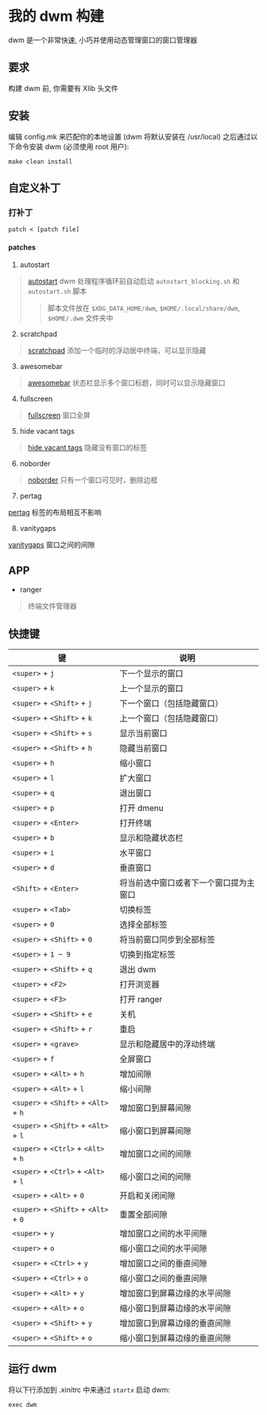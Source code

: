 # 我的 dwm 构建

dwm 是一个非常快速, 小巧并使用动态管理窗口的窗口管理器

## 要求

构建 dwm 前, 你需要有 Xlib 头文件

## 安装

编辑 config.mk 来匹配你的本地设置 (dwm 将默认安装在 /usr/local)
之后通过以下命令安装 dwm (必须使用 root 用户):

```shell
make clean install
```

## 自定义补丁

### 打补丁

```shell
patch < [patch file]
```

#### patches

1. autostart

> [autostart](https://dwm.suckless.org/patches/autostart/) dwm 处理程序循环前自动启动 `autostart_blocking.sh` 和 `autostart.sh` 脚本
>> 脚本文件放在 `$XDG_DATA_HOME/dwm`, `$HOME/.local/share/dwm`, `$HOME/.dwm` 文件夹中

2. scratchpad

> [scratchpad](https://dwm.suckless.org/patches/scratchpad/) 添加一个临时的浮动居中终端，可以显示隐藏

3. awesomebar

> [awesomebar](https://dwm.suckless.org/patches/awesomebar/) 状态栏显示多个窗口标题，同时可以显示隐藏窗口

4. fullscreen

> [fullscreen](https://dwm.suckless.org/patches/fullscreen/) 窗口全屏

5. hide vacant tags

> [hide vacant tags](https://dwm.suckless.org/patches/hide_vacant_tags/) 隐藏没有窗口的标签

6. noborder

> [noborder](https://dwm.suckless.org/patches/noborder/) 只有一个窗口可见时，删除边框

7. pertag

[pertag](https://dwm.suckless.org/patches/pertag/) 标签的布局相互不影响

8. vanitygaps

[vanitygaps](https://dwm.suckless.org/patches/vanitygaps/) 窗口之间的间隙

## APP

+ ranger

> 终端文件管理器

## 快捷键

| 键                                      | 说明                                   |
| --------------------------------------- | -------------------------------------- |
| `<super>` + `j`                         | 下一个显示的窗口                       |
| `<super>` + `k`                         | 上一个显示的窗口                       |
| `<super>` + `<Shift>` + `j`             | 下一个窗口（包括隐藏窗口）             |
| `<super>` + `<Shift>` + `k`             | 上一个窗口（包括隐藏窗口）             |
| `<super>` + `<Shift>` + `s`             | 显示当前窗口                           |
| `<super>` + `<Shift>` + `h`             | 隐藏当前窗口                           |
| `<super>` + `h`                         | 缩小窗口                               |
| `<super>` + `l`                         | 扩大窗口                               |
| `<super>` + `q`                         | 退出窗口                               |
| `<super>` + `p`                         | 打开 dmenu                             |
| `<super>` + `<Enter>`                   | 打开终端                               |
| `<super>` + `b`                         | 显示和隐藏状态栏                       |
| `<super>` + `i`                         | 水平窗口                               |
| `<super>` + `d`                         | 垂直窗口                               |
| `<Shift>` + `<Enter>`                   | 将当前选中窗口或者下一个窗口提为主窗口 |
| `<super>` + `<Tab>`                     | 切换标签                               |
| `<super>` + `0`                         | 选择全部标签                           |
| `<super>` + `<Shift>` + `0`             | 将当前窗口同步到全部标签               |
| `<super>` + `1 ~ 9`                     | 切换到指定标签                         |
| `<super>` + `<Shift>` + `q`             | 退出 dwm                               |
| `<super>` + `<F2>`                      | 打开浏览器                             |
| `<super>` + `<F3>`                      | 打开 ranger                            |
| `<super>` + `<Shift>` + `e`             | 关机                                   |
| `<super>` + `<Shift>` + `r`             | 重启                                   |
| `<super>` + `<grave>`                   | 显示和隐藏居中的浮动终端               |
| `<super>` + `f`                         | 全屏窗口                               |
| `<super>` + `<Alt>` + `h`               | 增加间隙                               |
| `<super>` + `<Alt>` + `l`               | 缩小间隙                               |
| `<super>` + `<Shift>` + `<Alt>` + `h`   | 增加窗口到屏幕间隙                     |
| `<super>` + `<Shift>` + `<Alt>` + `l`   | 缩小窗口到屏幕间隙                     |
| `<super>` + `<Ctrl>` + `<Alt>` + `h`    | 增加窗口之间的间隙                     |
| `<super>` + `<Ctrl>` + `<Alt>` + `l`    | 缩小窗口之间的间隙                     |
| `<super>` + `<Alt>` + `0`               | 开启和关闭间隙                         |
| `<super>` + `<Shift>` + `<Alt>` + `0`   | 重置全部间隙                           |
| `<super>` + `y`                         | 增加窗口之间的水平间隙                 |
| `<super>` + `o`                         | 缩小窗口之间的水平间隙                 |
| `<super>` + `<Ctrl>` + `y`              | 增加窗口之间的垂直间隙                 |
| `<super>` + `<Ctrl>` + `o`              | 缩小窗口之间的垂直间隙                 |
| `<super>` + `<Alt>` + `y`               | 增加窗口到屏幕边缘的水平间隙           |
| `<super>` + `<Alt>` + `o`               | 缩小窗口到屏幕边缘的水平间隙           |
| `<super>` + `<Shift>` + `y`             | 增加窗口到屏幕边缘的垂直间隙           |
| `<super>` + `<Shift>` + `o`             | 缩小窗口到屏幕边缘的垂直间隙           |


## 运行 dwm

将以下行添加到 .xinitrc 中来通过 `startx` 启动 dwm:

```shell
exec dwm
```
